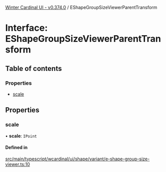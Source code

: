 [Winter Cardinal UI - v0.374.0](../index.md) / EShapeGroupSizeViewerParentTransform

# Interface: EShapeGroupSizeViewerParentTransform

## Table of contents

### Properties

- [scale](EShapeGroupSizeViewerParentTransform.md#scale)

## Properties

### scale

• **scale**: `IPoint`

#### Defined in

[src/main/typescript/wcardinal/ui/shape/variant/e-shape-group-size-viewer.ts:10](https://github.com/winter-cardinal/winter-cardinal-ui/blob/v0.310.1/src/main/typescript/wcardinal/ui/shape/variant/e-shape-group-size-viewer.ts#L10)

